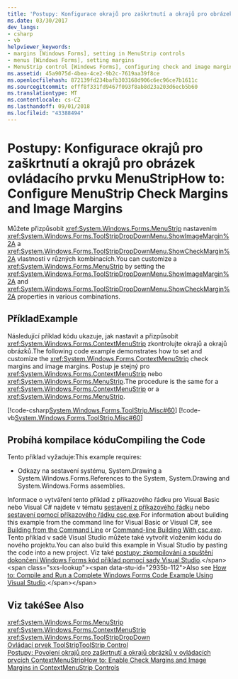 ```yaml
---
title: 'Postupy: Konfigurace okrajů pro zaškrtnutí a okrajů pro obrázek ovládacího prvku MenuStrip'
ms.date: 03/30/2017
dev_langs:
- csharp
- vb
helpviewer_keywords:
- margins [Windows Forms], setting in MenuStrip controls
- menus [Windows Forms], setting margins
- MenuStrip control [Windows Forms], configuring check and image margins
ms.assetid: 45a9075d-4bea-4ce2-9b2c-7619aa39f8ce
ms.openlocfilehash: 872139fd234bafb303168d906c6ec96ce7b1611c
ms.sourcegitcommit: efff8f331fd9467f093f8ab8d23a203d6ecb5b60
ms.translationtype: MT
ms.contentlocale: cs-CZ
ms.lasthandoff: 09/01/2018
ms.locfileid: "43388494"
---
```

# <a name="how-to-configure-menustrip-check-margins-and-image-margins"></a><span data-ttu-id="2935b-102">Postupy: Konfigurace okrajů pro zaškrtnutí a okrajů pro obrázek ovládacího prvku MenuStrip</span><span class="sxs-lookup"><span data-stu-id="2935b-102">How to: Configure MenuStrip Check Margins and Image Margins</span></span>
<span data-ttu-id="2935b-103">Můžete přizpůsobit <xref:System.Windows.Forms.MenuStrip> nastavením <xref:System.Windows.Forms.ToolStripDropDownMenu.ShowImageMargin%2A> a <xref:System.Windows.Forms.ToolStripDropDownMenu.ShowCheckMargin%2A> vlastnosti v různých kombinacích.</span><span class="sxs-lookup"><span data-stu-id="2935b-103">You can customize a <xref:System.Windows.Forms.MenuStrip> by setting the <xref:System.Windows.Forms.ToolStripDropDownMenu.ShowImageMargin%2A> and <xref:System.Windows.Forms.ToolStripDropDownMenu.ShowCheckMargin%2A> properties in various combinations.</span></span>  
  
## <a name="example"></a><span data-ttu-id="2935b-104">Příklad</span><span class="sxs-lookup"><span data-stu-id="2935b-104">Example</span></span>  
 <span data-ttu-id="2935b-105">Následující příklad kódu ukazuje, jak nastavit a přizpůsobit <xref:System.Windows.Forms.ContextMenuStrip> zkontrolujte okrajů a okrajů obrázků.</span><span class="sxs-lookup"><span data-stu-id="2935b-105">The following code example demonstrates how to set and customize the <xref:System.Windows.Forms.ContextMenuStrip> check margins and image margins.</span></span> <span data-ttu-id="2935b-106">Postup je stejný pro <xref:System.Windows.Forms.ContextMenuStrip> nebo <xref:System.Windows.Forms.MenuStrip>.</span><span class="sxs-lookup"><span data-stu-id="2935b-106">The procedure is the same for a <xref:System.Windows.Forms.ContextMenuStrip> or a <xref:System.Windows.Forms.MenuStrip>.</span></span>  
  
 [!code-csharp[System.Windows.Forms.ToolStrip.Misc#60](../../../../samples/snippets/csharp/VS_Snippets_Winforms/System.Windows.Forms.ToolStrip.Misc/CS/Program.cs#60)]
 [!code-vb[System.Windows.Forms.ToolStrip.Misc#60](../../../../samples/snippets/visualbasic/VS_Snippets_Winforms/System.Windows.Forms.ToolStrip.Misc/VB/Program.vb#60)]  
  
## <a name="compiling-the-code"></a><span data-ttu-id="2935b-107">Probíhá kompilace kódu</span><span class="sxs-lookup"><span data-stu-id="2935b-107">Compiling the Code</span></span>  
 <span data-ttu-id="2935b-108">Tento příklad vyžaduje:</span><span class="sxs-lookup"><span data-stu-id="2935b-108">This example requires:</span></span>  
  
-   <span data-ttu-id="2935b-109">Odkazy na sestavení systému, System.Drawing a System.Windows.Forms.</span><span class="sxs-lookup"><span data-stu-id="2935b-109">References to the System, System.Drawing and System.Windows.Forms assemblies.</span></span>  
  
 <span data-ttu-id="2935b-110">Informace o vytváření tento příklad z příkazového řádku pro Visual Basic nebo Visual C# najdete v tématu [sestavení z příkazového řádku](~/docs/visual-basic/reference/command-line-compiler/building-from-the-command-line.md) nebo [sestavení pomocí příkazového řádku csc.exe](~/docs/csharp/language-reference/compiler-options/command-line-building-with-csc-exe.md).</span><span class="sxs-lookup"><span data-stu-id="2935b-110">For information about building this example from the command line for Visual Basic or Visual C#, see [Building from the Command Line](~/docs/visual-basic/reference/command-line-compiler/building-from-the-command-line.md) or [Command-line Building With csc.exe](~/docs/csharp/language-reference/compiler-options/command-line-building-with-csc-exe.md).</span></span> <span data-ttu-id="2935b-111">Tento příklad v sadě Visual Studio můžete také vytvořit vložením kódu do nového projektu.</span><span class="sxs-lookup"><span data-stu-id="2935b-111">You can also build this example in Visual Studio by pasting the code into a new project.</span></span>  <span data-ttu-id="2935b-112">Viz také [postupy: zkompilování a spuštění dokončení Windows Forms kód příklad pomocí sady Visual Studio](https://msdn.microsoft.com/library/Bb129228\(v=vs.110\)).</span><span class="sxs-lookup"><span data-stu-id="2935b-112">Also see [How to: Compile and Run a Complete Windows Forms Code Example Using Visual Studio](https://msdn.microsoft.com/library/Bb129228\(v=vs.110\)).</span></span>  
  
## <a name="see-also"></a><span data-ttu-id="2935b-113">Viz také</span><span class="sxs-lookup"><span data-stu-id="2935b-113">See Also</span></span>  
 <xref:System.Windows.Forms.MenuStrip>  
 <xref:System.Windows.Forms.ContextMenuStrip>  
 <xref:System.Windows.Forms.ToolStripDropDown>  
 [<span data-ttu-id="2935b-114">Ovládací prvek ToolStrip</span><span class="sxs-lookup"><span data-stu-id="2935b-114">ToolStrip Control</span></span>](../../../../docs/framework/winforms/controls/toolstrip-control-windows-forms.md)  
 [<span data-ttu-id="2935b-115">Postupy: Povolení okrajů pro zaškrtnutí a okrajů obrázků v ovládacích prvcích ContextMenuStrip</span><span class="sxs-lookup"><span data-stu-id="2935b-115">How to: Enable Check Margins and Image Margins in ContextMenuStrip Controls</span></span>](../../../../docs/framework/winforms/controls/how-to-enable-check-margins-and-image-margins-in-contextmenustrip-controls.md)
